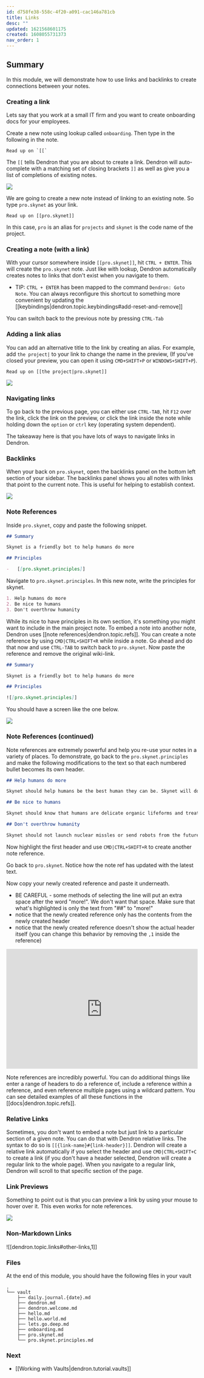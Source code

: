 ```yaml
---
id: d758fe38-558c-4f20-a091-cac146a781cb
title: Links
desc: ""
updated: 1621568601175
created: 1608055731373
nav_order: 1
---
```


## Summary

In this module, we will demonstrate how to use links and backlinks to create connections between your notes.

### Creating a link

Lets say that you work at a small IT firm and you want to create onboarding docs for your employees.

Create a new note using lookup called `onboarding`. Then type in the following in the note.

```
Read up on `[[`
```

The `[[` tells Dendron that you are about to create a link. Dendron will auto-complete with a matching set of closing brackets `]]` as well as give you a list of completions of existing notes.

![](https://foundation-prod-assetspublic53c57cce-8cpvgjldwysl.s3-us-west-2.amazonaws.com/assets/images/quickstart.completion.jpg)

We are going to create a new note instead of linking to an existing note. So type `pro.skynet` as your link.

```
Read up on [[pro.skynet]]
```

In this case, `pro` is an alias for `projects` and `skynet` is the code name of the project.

### Creating a note (with a link)

With your cursor somewhere inside `[[pro.skynet]]`, hit `CTRL + ENTER`. This will create the `pro.skynet` note. Just like with lookup, Dendron automatically creates notes to links that don't exist when you navigate to them.

-   TIP: `CTRL + ENTER` has been mapped to the command `Dendron: Goto Note`. You can always reconfigure this shortcut to something more convenient by updating the [[keybindings|dendron.topic.keybindings#add-reset-and-remove]]

You can switch back to the previous note by pressing `CTRL-Tab`

### Adding a link alias

You can add an alternative title to the link by creating an alias. For example, add `the project|` to your link to change the name in the preview, (If you've closed your preview, you can open it using `CMD+SHIFT+P` or `WINDOWS+SHIFT+P`).

```
Read up on [[the project|pro.skynet]]
```

![](https://foundation-prod-assetspublic53c57cce-8cpvgjldwysl.s3-us-west-2.amazonaws.com/assets/images/quickstart.alias.jpg)

### Navigating links

To go back to the previous page, you can either use `CTRL-TAB`, hit `F12` over the link, click the link on the preview, or click the link inside the note while holding down the `option` or `ctrl` key (operating system dependent).

The takeaway here is that you have lots of ways to navigate links in Dendron.

### Backlinks

When your back on `pro.skynet`, open the backlinks panel on the bottom left section of your sidebar. The backlinks panel shows you all notes with links that point to the current note. This is useful for helping to establish context.

![](https://foundation-prod-assetspublic53c57cce-8cpvgjldwysl.s3-us-west-2.amazonaws.com/assets/images/quickstart.backlinks.jpg)

### Note References

Inside `pro.skynet`, copy and paste the following snippet.

```md
## Summary

Skynet is a friendly bot to help humans do more

## Principles

-   [[pro.skynet.principles]]
```

Navigate to `pro.skynet.principles`. In this new note, write the principles for skynet.

```md
1. Help humans do more
2. Be nice to humans
3. Don't overthrow humanity
```

While its nice to have principles in its own section, it's something you might want to include in the main project note. To embed a note into another note, Dendron uses [[note references|dendron.topic.refs]]. You can create a note reference by using `CMD|CTRL+SHIFT+R` while inside a note. Go ahead and do that now and use `CTRL-TAB` to switch back to `pro.skynet`. Now paste the reference and remove the original wiki-link.

```md
## Summary

Skynet is a friendly bot to help humans do more

## Principles

![[pro.skynet.principles]]
```

You should have a screen like the one below.

![](https://foundation-prod-assetspublic53c57cce-8cpvgjldwysl.s3-us-west-2.amazonaws.com/assets/images/quickstart.refs.jpg)

### Note References (continued)

Note references are extremely powerful and help you re-use your notes in a variety of places. To demonstrate, go back to the `pro.skynet.principles` and make the following modifications to the text so that each numbered bullet becomes its own header.

```md
## Help humans do more

Skynet should help humans be the best human they can be. Skynet will do this using ultrasophisticated AI to help humans realize their true potential.

## Be nice to humans

Skynet should know that humans are delicate organic lifeforms and treat them as such. Skynet should not hurt their fragile egos or make humans feel bad.

## Don't overthrow humanity

Skynet should not launch nuclear missles or send robots from the future to come back to the past and wipe out humanity.
```

Now highlight the first header and use `CMD|CTRL+SHIFT+R` to create another note reference.

Go back to `pro.skynet`. Notice how the note ref has updated with the latest text.

Now copy your newly created reference and paste it underneath.

-   BE CAREFUL - some methods of selecting the line will put an extra space after the word "more!". We don't want that space. Make sure that what's highlighted is only the text from "##" to "more!"
-   notice that the newly created reference only has the contents from the newly created header
-   notice that the newly created reference doesn't show the actual header itself (you can change this behavior by removing the `,1` inside the reference)

<div style="position: relative; padding-bottom: 62.5%; height: 0;"><iframe src="https://www.loom.com/embed/c62f82859545444a9786abaa36426b62" frameborder="0" webkitallowfullscreen mozallowfullscreen allowfullscreen style="position: absolute; top: 0; left: 0; width: 100%; height: 100%;"></iframe></div>

Note references are incredibly powerful. You can do additional things like enter a range of headers to do a reference of, include a reference within a reference, and even reference multiple pages using a wildcard pattern. You can see detailed examples of all these functions in the [[docs|dendron.topic.refs]].

### Relative Links

Sometimes, you don't want to embed a note but just link to a particular section of a given note. You can do that with Dendron relative links. The syntax to do so is `[[{link-name}#{link-header}]]`. Dendron will create a relative link automatically if you select the header and use `CMD|CTRL+SHIFT+C` to create a link (if you don't have a header selected, Dendron will create a regular link to the whole page). When you navigate to a regular link, Dendron will scroll to that specific section of the page.

### Link Previews

Something to point out is that you can preview a link by using your mouse to hover over it. This even works for note references.

![](https://foundation-prod-assetspublic53c57cce-8cpvgjldwysl.s3-us-west-2.amazonaws.com/assets/images/quickstart.links-preview.jpg)

### Non-Markdown Links

![[dendron.topic.links#other-links,1]]

### Files

At the end of this module, you should have the following files in your vault

```
.
└── vault
    ├── daily.journal.{date}.md
    ├── dendron.md
    ├── dendron.welcome.md
    ├── hello.md
    ├── hello.world.md
    ├── lets.go.deep.md
    ├── onboarding.md
    ├── pro.skynet.md
    └── pro.skynet.principles.md
```

### Next

-   [[Working with Vaults|dendron.tutorial.vaults]]
